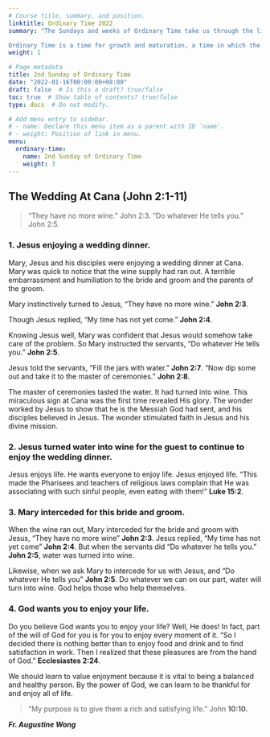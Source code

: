 ```yaml
---
# Course title, summary, and position.
linktitle: Ordinary Time 2022
summary: "The Sundays and weeks of Ordinary Time take us through the life of Christ. This is the time of conversion. This is living the life of Christ.

Ordinary Time is a time for growth and maturation, a time in which the mystery of Christ is called to penetrate ever more deeply into history until all things are finally caught up in Christ. The goal, toward which all of history is directed, is represented by the final Sunday in Ordinary Time, the Solemnity of Our Lord Jesus Christ, King of the Universe."
weight: 1

# Page metadata.
title: 2nd Sunday of Ordinary Time
date: "2022-01-16T00:00:00+08:00"
draft: false  # Is this a draft? true/false
toc: true  # Show table of contents? true/false
type: docs  # Do not modify.

# Add menu entry to sidebar.
# - name: Declare this menu item as a parent with ID `name`.
# - weight: Position of link in menu.
menu:
  ordinary-time:
    name: 2nd Sunday of Ordinary Time
    weight: 3
---
```


## The Wedding At Cana (John 2:1-11)
> “They have no more wine.” John 2:3. “Do whatever He tells you.” John 2:5.

### 1. Jesus enjoying a wedding dinner.
Mary, Jesus and his disciples were enjoying a wedding dinner at Cana. Mary was quick to notice that the wine supply had ran out. A terrible embarrassment and humiliation to the bride and groom and the parents of the groom.

Mary instinctively turned to Jesus, “They have no more wine.” **John 2:3**.

Though Jesus replied, “My time has not yet come.” **John 2:4**.

Knowing Jesus well, Mary was confident that Jesus would somehow take care of the problem. So Mary instructed the servants, “Do whatever He tells you.” **John 2:5**.

Jesus told the servants, “Fill the jars with water.” **John 2:7**. “Now dip some out and take it to the master of ceremonies.” **John 2:8**.

The master of ceremonies tasted the water. It had turned into wine. This miraculous sign at Cana was the first time revealed His glory. The wonder worked by Jesus to show that he is the Messiah God had sent, and his disciples believed in Jesus. The wonder stimulated faith in Jesus and his divine mission.

### 2. Jesus turned water into wine for the guest to continue to enjoy the wedding dinner.
Jesus enjoys life. He wants everyone to enjoy life.
Jesus enjoyed life. “This made the Pharisees and teachers of religious laws complain that He was associating with such sinful people, even eating with them!” **Luke 15:2**.

### 3. Mary interceded for this bride and groom.
When the wine ran out, Mary interceded for the bride and groom with Jesus, “They have no more wine” **John 2:3**. Jesus replied, “My time has not yet come” **John 2:4**. But when the servants did “Do whatever he tells you.” **John 2:5**, water was turned into wine.

Likewise, when we ask Mary to intercede for us with Jesus, and “Do whatever He tells you” **John 2:5**. Do whatever we can on our part, water will turn into wine. God helps those who help themselves.

### 4. God wants you to enjoy your life.
Do you believe God wants you to enjoy your life? Well, He does! In fact, part of the will of God for you is for you to enjoy every moment of it. “So I decided there is nothing better than to enjoy food and drink and to find satisfaction in work. Then I realized that these pleasures are from the hand of God.” **Ecclesiastes 2:24**.

We should learn to value enjoyment because it is vital to being a balanced and healthy person. By the power of God, we can learn to be thankful for and enjoy all of life.

> “My purpose is to give them a rich and satisfying life.” John **10:10.**

___Fr. Augustine Wong___
